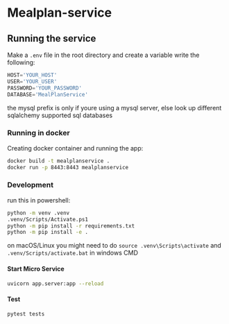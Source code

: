 # Mealplan-service

## Running the service

Make a `.env` file in the root directory and create a variable write the following:
```python
HOST='YOUR_HOST'
USER='YOUR_USER'
PASSWORD='YOUR_PASSWORD'
DATABASE='MealPlanService'
```
the mysql prefix is only if youre using a mysql server, else look up different sqlalchemy supported sql databases

### Running in docker

Creating docker container and running the app:
```sh
docker build -t mealplanservice .
docker run -p 8443:8443 mealplanservice
```

### Development

run this in powershell:

```sh
python -m venv .venv
.venv/Scripts/Activate.ps1
python -m pip install -r requirements.txt
python -m pip install -e .
```

on macOS/Linux you might need to do `source .venv\Scripts\activate` and `.venv/Scripts/activate.bat` in windows CMD

#### Start Micro Service
```sh
uvicorn app.server:app --reload
```

#### Test
```sh
pytest tests
```
